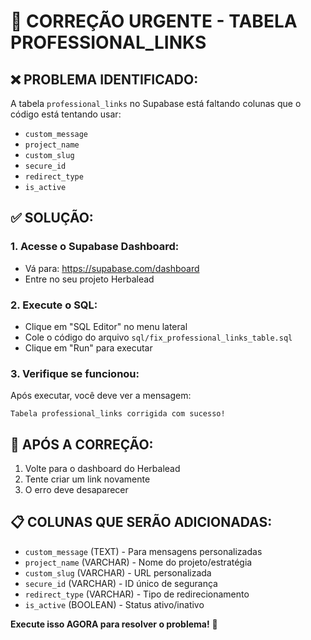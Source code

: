 # 🚨 CORREÇÃO URGENTE - TABELA PROFESSIONAL_LINKS

## ❌ PROBLEMA IDENTIFICADO:
A tabela `professional_links` no Supabase está faltando colunas que o código está tentando usar:
- `custom_message`
- `project_name` 
- `custom_slug`
- `secure_id`
- `redirect_type`
- `is_active`

## ✅ SOLUÇÃO:

### 1. Acesse o Supabase Dashboard:
- Vá para: https://supabase.com/dashboard
- Entre no seu projeto Herbalead

### 2. Execute o SQL:
- Clique em "SQL Editor" no menu lateral
- Cole o código do arquivo `sql/fix_professional_links_table.sql`
- Clique em "Run" para executar

### 3. Verifique se funcionou:
Após executar, você deve ver a mensagem:
```
Tabela professional_links corrigida com sucesso!
```

## 🔄 APÓS A CORREÇÃO:
1. Volte para o dashboard do Herbalead
2. Tente criar um link novamente
3. O erro deve desaparecer

## 📋 COLUNAS QUE SERÃO ADICIONADAS:
- `custom_message` (TEXT) - Para mensagens personalizadas
- `project_name` (VARCHAR) - Nome do projeto/estratégia  
- `custom_slug` (VARCHAR) - URL personalizada
- `secure_id` (VARCHAR) - ID único de segurança
- `redirect_type` (VARCHAR) - Tipo de redirecionamento
- `is_active` (BOOLEAN) - Status ativo/inativo

**Execute isso AGORA para resolver o problema!** 🚀

























